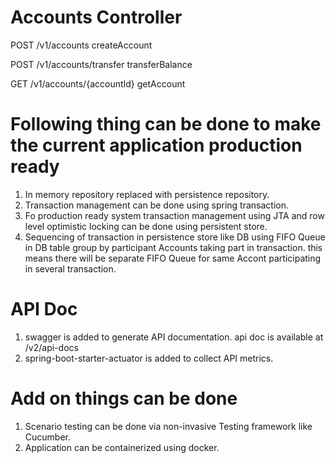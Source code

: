 # Accounts Controller

POST
/v1/accounts
createAccount

POST
/v1/accounts/transfer
transferBalance

GET
/v1/accounts/{accountId}
getAccount

# Following thing can be done to make the current application production ready
1) In memory repository replaced with persistence repository.
2) Transaction management can be done using spring transaction.
3) Fo production ready system transaction management using JTA and row level optimistic locking can be done using persistent store.
4) Sequencing of transaction in persistence store like DB using FIFO Queue in DB table group by participant Accounts taking part in transaction. this means there will be separate FIFO Queue for same Accont participating in several transaction.

# API Doc
1) swagger is added to generate API documentation. api doc is available at /v2/api-docs
2) spring-boot-starter-actuator is added to collect API metrics.

# Add on things can be done
1) Scenario testing can be done via non-invasive Testing framework like Cucumber.
2) Application can be containerized using docker.
